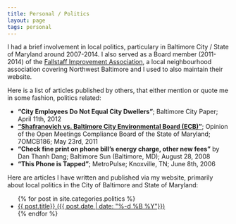 ```yaml
---
title: Personal / Politics
layout: page
tags: personal
---
```


I had a brief involvement in local politics, particulary in Baltimore City / State of Maryland around 2007-2014. I also served as a Board member (2011-2014) of the [Fallstaff Improvement Association](http://www.welcometofallstaff.org/), a local neighbourhood association covering Northwest Baltimore and I used to also maintain their website.

Here is a list of articles published by others, that either mention or quote me in some fashion, politics related:

- **“City Employees Do Not Equal City Dwellers”**; Baltimore City Paper; April 11th, 2012
- **[“Shafranovich vs. Baltimore City Environmental Board (ECB)”](https://www.marylandattorneygeneral.gov/Opinions%20OMCB%20Documents/Vol07/7omcb186.pdf)**; Opinion of the Open Meetings Compliance Board of the State of Maryland; 7OMCB186; May 23rd, 2011
- **“Check fine print on phone bill’s energy charge, other new fees”** by Dan Thanh Dang; Baltimore Sun (Baltimore, MD); August 28, 2008
- **“This Phone is Tapped”**; MetroPulse; Knoxville, TN; June 8th, 2006

Here are articles I have written and published via my website,
primarily about local politics in the City of Baltimore and State of Maryland:

<ul>
{% for post in site.categories.politics %}
      <li><a href="{{ post.url }}">
          {{ post.title}} ({{ post.date | date: "%-d %B %Y"}})
      </a></li>
{% endfor %}
</ul>